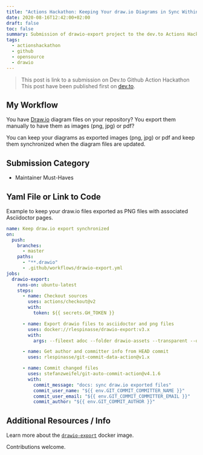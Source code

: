 ```yaml
---
title: "Actions Hackathon: Keeping Your draw.io Diagrams in Sync Within Your Repository"
date: 2020-08-16T12:42:00+02:00
draft: false
toc: false
summary: Submission of drawio-export project to the dev.to Actions Hackathon.
tags: 
  - actionshackathon
  - github
  - opensource
  - drawio
---
```


> This post is link to a submission on Dev.to Github Action Hackathon
> This post have been published first on [dev.to](https://dev.to/rlespinasse/keep-your-draw-io-diagrams-in-sync-inside-your-repository-bka).

## My Workflow

You have [Draw.io](https://app.diagrams.net/) diagram files on your repository? You export them manually to have them as images (png, jpg) or pdf?

You can keep your diagrams as exported images (png, jpg) or pdf and keep them synchronized when the diagram files are updated.

## Submission Category

* Maintainer Must-Haves

## Yaml File or Link to Code

Example to keep your draw.io files exported as PNG files with associated Asciidoctor pages.

```yaml
name: Keep draw.io export synchronized
on:
  push:
    branches:
      - master
    paths:
      - "**.drawio"
      - .github/workflows/drawio-export.yml
jobs:
  drawio-export:
    runs-on: ubuntu-latest
    steps:
      - name: Checkout sources
        uses: actions/checkout@v2
        with:
          token: ${{ secrets.GH_TOKEN }}

      - name: Export drawio files to asciidoctor and png files
        uses: docker://rlespinasse/drawio-export:v3.x
        with:
          args: --fileext adoc --folder drawio-assets --transparent --on-changes

      - name: Get author and committer info from HEAD commit
        uses: rlespinasse/git-commit-data-action@v1.x

      - name: Commit changed files
        uses: stefanzweifel/git-auto-commit-action@v4.1.6
        with:
          commit_message: "docs: sync draw.io exported files"
          commit_user_name: "${{ env.GIT_COMMIT_COMMITTER_NAME }}"
          commit_user_email: "${{ env.GIT_COMMIT_COMMITTER_EMAIL }}"
          commit_author: "${{ env.GIT_COMMIT_AUTHOR }}"
```

## Additional Resources / Info

Learn more about the [`drawio-export`](https://github.com/rlespinasse/drawio-export) docker image.

Contributions welcome.
